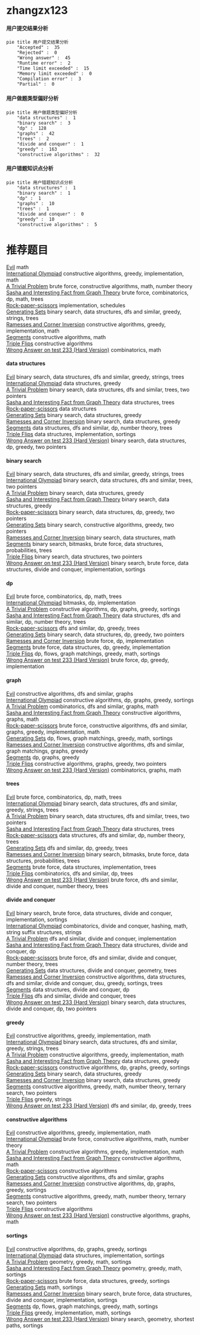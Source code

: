# zhangzx123
<!-- tabs:start -->
#### **用户提交结果分析**

```mermaid
pie title 用户提交结果分析
    "Accepted" :  35
    "Rejected" :  0
    "Wrong answer" :  45
    "Runtime error" :  2
    "Time limit exceeded" :  15
    "Memory limit exceeded" :  0
    "Compilation error" :  3
    "Partial" :  0
```
#### **用户做题类型偏好分析**

```mermaid
pie title 用户做题类型偏好分析
    "data structures" :  1
    "binary search" :  3
    "dp" :  128
    "graphs" :  42
    "trees" :  2
    "divide and conquer" :  1
    "greedy" :  163
    "constructive algorithms" :  32
```
#### **用户错题知识点分析**

```mermaid
pie title 用户错题知识点分析
    "data structures" :  1
    "binary search" :  1
    "dp" :  1
    "graphs" :  10
    "trees" :  1
    "divide and conquer" :  0
    "greedy" :  10
    "constructive algorithms" :  5
```
<!-- tabs:end -->
# 推荐题目
[Evil](http://codeforces.com/problemset/problem/329/E)		math		  
[International Olympiad](http://codeforces.com/problemset/problem/662/D)		constructive algorithms,
                        greedy,
                        implementation,
                        math		  
[A Trivial Problem](http://codeforces.com/problemset/problem/633/B)		brute force,
                        constructive algorithms,
                        math,
                        number theory		  
[Sasha and Interesting Fact from Graph Theory](https://codeforces.com/contest/1113/problem/F)		brute force,
                        combinatorics,
                        dp,
                        math,
                        trees		  
[Rock-paper-scissors](http://codeforces.com/problemset/problem/48/A)		implementation,
                        schedules		  
[Generating Sets](http://codeforces.com/problemset/problem/722/D)		binary search,
                        data structures,
                        dfs and similar,
                        greedy,
                        strings,
                        trees		  
[Ramesses and Corner Inversion](http://codeforces.com/problemset/problem/1119/C)		constructive algorithms,
                        greedy,
                        implementation,
                        math		  
[Segments](http://codeforces.com/problemset/problem/909/B)		constructive algorithms,
                        math		  
[Triple Flips](https://codeforces.com/contest/1071/problem/C)		constructive algorithms		  
[Wrong Answer on test 233 (Hard Version)](https://codeforces.com/contest/1261/problem/D2)		combinatorics,
                        math		  
<!-- tabs:start -->
#### **data structures**
[Evil](http://codeforces.com/problemset/problem/722/D)		binary search,
                        data structures,
                        dfs and similar,
                        greedy,
                        strings,
                        trees		  
[International Olympiad](https://codeforces.com/contest/1262/problem/D2)		data structures,
                        greedy		  
[A Trivial Problem](http://codeforces.com/problemset/problem/372/D)		binary search,
                        data structures,
                        dfs and similar,
                        trees,
                        two pointers		  
[Sasha and Interesting Fact from Graph Theory](http://codeforces.com/problemset/problem/1083/C)		data structures,
                        trees		  
[Rock-paper-scissors](http://codeforces.com/problemset/problem/575/I)		data structures		  
[Generating Sets](http://codeforces.com/problemset/problem/1157/E)		binary search,
                        data structures,
                        greedy		  
[Ramesses and Corner Inversion](http://codeforces.com/problemset/problem/1469/F)		binary search,
                        data structures,
                        greedy		  
[Segments](http://codeforces.com/problemset/problem/1101/D)		data structures,
                        dfs and similar,
                        dp,
                        number theory,
                        trees		  
[Triple Flips](https://codeforces.com/contest/860/problem/B)		data structures,
                        implementation,
                        sortings		  
[Wrong Answer on test 233 (Hard Version)](http://codeforces.com/problemset/problem/1492/C)		binary search,
                        data structures,
                        dp,
                        greedy,
                        two pointers		  
#### **binary search**
[Evil](http://codeforces.com/problemset/problem/722/D)		binary search,
                        data structures,
                        dfs and similar,
                        greedy,
                        strings,
                        trees		  
[International Olympiad](http://codeforces.com/problemset/problem/372/D)		binary search,
                        data structures,
                        dfs and similar,
                        trees,
                        two pointers		  
[A Trivial Problem](http://codeforces.com/problemset/problem/1157/E)		binary search,
                        data structures,
                        greedy		  
[Sasha and Interesting Fact from Graph Theory](http://codeforces.com/problemset/problem/1469/F)		binary search,
                        data structures,
                        greedy		  
[Rock-paper-scissors](http://codeforces.com/problemset/problem/1492/C)		binary search,
                        data structures,
                        dp,
                        greedy,
                        two pointers		  
[Generating Sets](http://codeforces.com/problemset/problem/1463/D)		binary search,
                        constructive algorithms,
                        greedy,
                        two pointers		  
[Ramesses and Corner Inversion](http://codeforces.com/problemset/problem/1490/G)		binary search,
                        data structures,
                        math		  
[Segments](http://codeforces.com/problemset/problem/1479/D)		binary search,
                        bitmasks,
                        brute force,
                        data structures,
                        probabilities,
                        trees		  
[Triple Flips](http://codeforces.com/problemset/problem/1436/E)		binary search,
                        data structures,
                        two pointers		  
[Wrong Answer on test 233 (Hard Version)](http://codeforces.com/problemset/problem/1461/D)		binary search,
                        brute force,
                        data structures,
                        divide and conquer,
                        implementation,
                        sortings		  
#### **dp**
[Evil](https://codeforces.com/contest/1113/problem/F)		brute force,
                        combinatorics,
                        dp,
                        math,
                        trees		  
[International Olympiad](http://codeforces.com/problemset/problem/1313/D)		bitmasks,
                        dp,
                        implementation		  
[A Trivial Problem](http://codeforces.com/problemset/problem/1296/E1)		constructive algorithms,
                        dp,
                        graphs,
                        greedy,
                        sortings		  
[Sasha and Interesting Fact from Graph Theory](http://codeforces.com/problemset/problem/1101/D)		data structures,
                        dfs and similar,
                        dp,
                        number theory,
                        trees		  
[Rock-paper-scissors](http://codeforces.com/problemset/problem/1363/E)		dfs and similar,
                        dp,
                        greedy,
                        trees		  
[Generating Sets](http://codeforces.com/problemset/problem/1492/C)		binary search,
                        data structures,
                        dp,
                        greedy,
                        two pointers		  
[Ramesses and Corner Inversion](https://codeforces.com/contest/1457/problem/C)		brute force,
                        dp,
                        implementation		  
[Segments](http://codeforces.com/problemset/problem/1491/C)		brute force,
                        data structures,
                        dp,
                        greedy,
                        implementation		  
[Triple Flips](http://codeforces.com/problemset/problem/1437/C)		dp,
                        flows,
                        graph matchings,
                        greedy,
                        math,
                        sortings		  
[Wrong Answer on test 233 (Hard Version)](http://codeforces.com/problemset/problem/1499/B)		brute force,
                        dp,
                        greedy,
                        implementation		  
#### **graph**
[Evil](https://codeforces.com/contest/781/problem/C)		constructive algorithms,
                        dfs and similar,
                        graphs		  
[International Olympiad](http://codeforces.com/problemset/problem/1296/E1)		constructive algorithms,
                        dp,
                        graphs,
                        greedy,
                        sortings		  
[A Trivial Problem](http://codeforces.com/problemset/problem/711/D)		combinatorics,
                        dfs and similar,
                        graphs,
                        math		  
[Sasha and Interesting Fact from Graph Theory](http://codeforces.com/problemset/problem/1491/G)		constructive algorithms,
                        graphs,
                        math		  
[Rock-paper-scissors](http://codeforces.com/problemset/problem/1487/C)		brute force,
                        constructive algorithms,
                        dfs and similar,
                        graphs,
                        greedy,
                        implementation,
                        math		  
[Generating Sets](http://codeforces.com/problemset/problem/1437/C)		dp,
                        flows,
                        graph matchings,
                        greedy,
                        math,
                        sortings		  
[Ramesses and Corner Inversion](http://codeforces.com/problemset/problem/1470/D)		constructive algorithms,
                        dfs and similar,
                        graph matchings,
                        graphs,
                        greedy		  
[Segments](http://codeforces.com/problemset/problem/1476/C)		dp,
                        graphs,
                        greedy		  
[Triple Flips](http://codeforces.com/problemset/problem/1304/D)		constructive algorithms,
                        graphs,
                        greedy,
                        two pointers		  
[Wrong Answer on test 233 (Hard Version)](http://codeforces.com/problemset/problem/1475/C)		combinatorics,
                        graphs,
                        math		  
#### **trees**
[Evil](https://codeforces.com/contest/1113/problem/F)		brute force,
                        combinatorics,
                        dp,
                        math,
                        trees		  
[International Olympiad](http://codeforces.com/problemset/problem/722/D)		binary search,
                        data structures,
                        dfs and similar,
                        greedy,
                        strings,
                        trees		  
[A Trivial Problem](http://codeforces.com/problemset/problem/372/D)		binary search,
                        data structures,
                        dfs and similar,
                        trees,
                        two pointers		  
[Sasha and Interesting Fact from Graph Theory](http://codeforces.com/problemset/problem/1083/C)		data structures,
                        trees		  
[Rock-paper-scissors](http://codeforces.com/problemset/problem/1101/D)		data structures,
                        dfs and similar,
                        dp,
                        number theory,
                        trees		  
[Generating Sets](http://codeforces.com/problemset/problem/1363/E)		dfs and similar,
                        dp,
                        greedy,
                        trees		  
[Ramesses and Corner Inversion](http://codeforces.com/problemset/problem/1479/D)		binary search,
                        bitmasks,
                        brute force,
                        data structures,
                        probabilities,
                        trees		  
[Segments](http://codeforces.com/problemset/problem/1511/C)		brute force,
                        data structures,
                        implementation,
                        trees		  
[Triple Flips](http://codeforces.com/problemset/problem/1499/F)		combinatorics,
                        dfs and similar,
                        dp,
                        trees		  
[Wrong Answer on test 233 (Hard Version)](http://codeforces.com/problemset/problem/1491/E)		brute force,
                        dfs and similar,
                        divide and conquer,
                        number theory,
                        trees		  
#### **divide and conquer**
[Evil](http://codeforces.com/problemset/problem/1461/D)		binary search,
                        brute force,
                        data structures,
                        divide and conquer,
                        implementation,
                        sortings		  
[International Olympiad](http://codeforces.com/problemset/problem/1466/G)		combinatorics,
                        divide and conquer,
                        hashing,
                        math,
                        string suffix structures,
                        strings		  
[A Trivial Problem](http://codeforces.com/problemset/problem/1490/D)		dfs and similar,
                        divide and conquer,
                        implementation		  
[Sasha and Interesting Fact from Graph Theory](https://codeforces.com/contest/1483/problem/C)		data structures,
                        divide and conquer,
                        dp		  
[Rock-paper-scissors](http://codeforces.com/problemset/problem/1491/E)		brute force,
                        dfs and similar,
                        divide and conquer,
                        number theory,
                        trees		  
[Generating Sets](http://codeforces.com/problemset/problem/1303/G)		data structures,
                        divide and conquer,
                        geometry,
                        trees		  
[Ramesses and Corner Inversion](http://codeforces.com/problemset/problem/1494/D)		constructive algorithms,
                        data structures,
                        dfs and similar,
                        divide and conquer,
                        dsu,
                        greedy,
                        sortings,
                        trees		  
[Segments](http://codeforces.com/problemset/problem/1482/E)		data structures,
                        divide and conquer,
                        dp		  
[Triple Flips](http://codeforces.com/problemset/problem/566/C)		dfs and similar,
                        divide and conquer,
                        trees		  
[Wrong Answer on test 233 (Hard Version)](http://codeforces.com/problemset/problem/1428/F)		binary search,
                        data structures,
                        divide and conquer,
                        dp,
                        two pointers		  
#### **greedy**
[Evil](http://codeforces.com/problemset/problem/662/D)		constructive algorithms,
                        greedy,
                        implementation,
                        math		  
[International Olympiad](http://codeforces.com/problemset/problem/722/D)		binary search,
                        data structures,
                        dfs and similar,
                        greedy,
                        strings,
                        trees		  
[A Trivial Problem](http://codeforces.com/problemset/problem/1119/C)		constructive algorithms,
                        greedy,
                        implementation,
                        math		  
[Sasha and Interesting Fact from Graph Theory](https://codeforces.com/contest/1262/problem/D2)		data structures,
                        greedy		  
[Rock-paper-scissors](http://codeforces.com/problemset/problem/1296/E1)		constructive algorithms,
                        dp,
                        graphs,
                        greedy,
                        sortings		  
[Generating Sets](http://codeforces.com/problemset/problem/1157/E)		binary search,
                        data structures,
                        greedy		  
[Ramesses and Corner Inversion](http://codeforces.com/problemset/problem/1469/F)		binary search,
                        data structures,
                        greedy		  
[Segments](https://codeforces.com/contest/1255/problem/E2)		constructive algorithms,
                        greedy,
                        math,
                        number theory,
                        ternary search,
                        two pointers		  
[Triple Flips](https://codeforces.com/contest/1298/problem/C)		greedy,
                        strings		  
[Wrong Answer on test 233 (Hard Version)](http://codeforces.com/problemset/problem/1363/E)		dfs and similar,
                        dp,
                        greedy,
                        trees		  
#### **constructive algorithms**
[Evil](http://codeforces.com/problemset/problem/662/D)		constructive algorithms,
                        greedy,
                        implementation,
                        math		  
[International Olympiad](http://codeforces.com/problemset/problem/633/B)		brute force,
                        constructive algorithms,
                        math,
                        number theory		  
[A Trivial Problem](http://codeforces.com/problemset/problem/1119/C)		constructive algorithms,
                        greedy,
                        implementation,
                        math		  
[Sasha and Interesting Fact from Graph Theory](http://codeforces.com/problemset/problem/909/B)		constructive algorithms,
                        math		  
[Rock-paper-scissors](https://codeforces.com/contest/1071/problem/C)		constructive algorithms		  
[Generating Sets](https://codeforces.com/contest/781/problem/C)		constructive algorithms,
                        dfs and similar,
                        graphs		  
[Ramesses and Corner Inversion](http://codeforces.com/problemset/problem/1296/E1)		constructive algorithms,
                        dp,
                        graphs,
                        greedy,
                        sortings		  
[Segments](https://codeforces.com/contest/1255/problem/E2)		constructive algorithms,
                        greedy,
                        math,
                        number theory,
                        ternary search,
                        two pointers		  
[Triple Flips](https://codeforces.com/contest/1173/problem/F)		constructive algorithms		  
[Wrong Answer on test 233 (Hard Version)](http://codeforces.com/problemset/problem/1491/G)		constructive algorithms,
                        graphs,
                        math		  
#### **sortings**
[Evil](http://codeforces.com/problemset/problem/1296/E1)		constructive algorithms,
                        dp,
                        graphs,
                        greedy,
                        sortings		  
[International Olympiad](https://codeforces.com/contest/860/problem/B)		data structures,
                        implementation,
                        sortings		  
[A Trivial Problem](https://codeforces.com/contest/1496/problem/C)		geometry,
                        greedy,
                        math,
                        sortings		  
[Sasha and Interesting Fact from Graph Theory](http://codeforces.com/problemset/problem/1495/A)		geometry,
                        greedy,
                        math,
                        sortings		  
[Rock-paper-scissors](http://codeforces.com/problemset/problem/1497/A)		brute force,
                        data structures,
                        greedy,
                        sortings		  
[Generating Sets](http://codeforces.com/problemset/problem/1427/A)		math,
                        sortings		  
[Ramesses and Corner Inversion](http://codeforces.com/problemset/problem/1461/D)		binary search,
                        brute force,
                        data structures,
                        divide and conquer,
                        implementation,
                        sortings		  
[Segments](http://codeforces.com/problemset/problem/1437/C)		dp,
                        flows,
                        graph matchings,
                        greedy,
                        math,
                        sortings		  
[Triple Flips](http://codeforces.com/problemset/problem/1473/A)		greedy,
                        implementation,
                        math,
                        sortings		  
[Wrong Answer on test 233 (Hard Version)](http://codeforces.com/problemset/problem/1486/B)		binary search,
                        geometry,
                        shortest paths,
                        sortings		  
<!-- tabs:end -->
